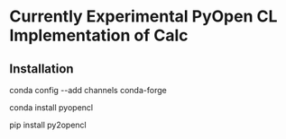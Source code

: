# Currently Experimental PyOpen CL Implementation of Calc
## Installation


conda config --add channels conda-forge 

conda install pyopencl 

pip install py2opencl 